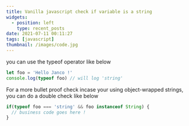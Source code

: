 ```yaml
---
title: Vanilla javascript check if variable is a string
widgets:
  - position: left
    type: recent_posts
date: 2021-07-11 00:11:27
tags: [javascript]
thumbnail: /images/code.jpg
---
```


you can use the typeof operator like below

```javascript
let foo = 'Hello Janco !'
console.log(typeof foo) // will log 'string' 
```

For a more bullet proof check incase your using object-wrapped strings, you can do a double check like below

```javascript
if(typeof foo === 'string' && foo instanceof String) {
  // business code goes here !
}
```

